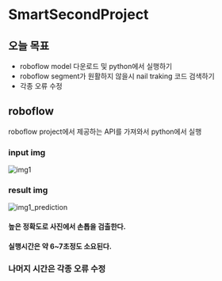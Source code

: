 # SmartSecondProject
## 오늘 목표
- roboflow model 다운로드 및 python에서 실행하기
- roboflow segment가 원활하지 않을시 nail traking 코드 검색하기
- 각종 오류 수정

## roboflow
roboflow project에서 제공하는 API를 가져와서 python에서 실행

### input img
![img1](https://github.com/Jinkyun0328/SmartSecondProject/assets/123911778/d2340aa7-43f0-4392-a898-faa055a5a253)

### result img
![img1_prediction](https://github.com/Jinkyun0328/SmartSecondProject/assets/123911778/27645728-6515-4704-afbe-3ea08d1b204d)

#### 높은 정확도로 사진에서 손톱을 검출한다.
#### 실행시간은 약 6~7초정도 소요된다.

### 나머지 시간은 각종 오류 수정
